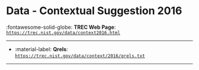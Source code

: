 # Data - Contextual Suggestion 2016 

:fontawesome-solid-globe: **TREC Web Page**: [`https://trec.nist.gov/data/context2016.html`](https://trec.nist.gov/data/context2016.html)

---

- :material-label: **Qrels**: [`https://trec.nist.gov/data/context/2016/qrels.txt`](https://trec.nist.gov/data/context/2016/qrels.txt)


---

